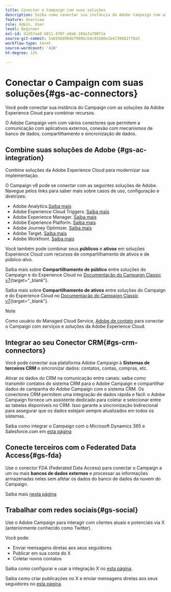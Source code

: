 ```yaml
---
title: Conectar o Campaign com suas soluções
description: Saiba como conectar sua instância do Adobe Campaign com as soluções da Experience Cloud.
feature: Overview
role: Admin, User
level: Beginner
exl-id: d1d57aa8-b811-470f-a8a6-18da3a700f1a
source-git-commit: 5ab598d904bf900bcb4c01680e1b4730881ff8a5
workflow-type: tm+mt
source-wordcount: '410'
ht-degree: 12%

---
```


# Conectar o Campaign com suas soluções{#gs-ac-connectors}

Você pode conectar sua instância do Campaign com as soluções da Adobe Experience Cloud para combinar recursos.

O Adobe Campaign vem com vários conectores que permitem a comunicação com aplicativos externos, conexão com mecanismos de banco de dados, compartilhamento e sincronização de dados.

## Combine suas soluções de Adobe {#gs-ac-integration}

Combine soluções da Adobe Experience Cloud para modernizar sua implementação.

O Campaign v8 pode se conectar com as seguintes soluções de Adobe. Navegue pelos links para saber mais sobre casos de uso, configuração e diretrizes:

* Adobe Analytics.[Saiba mais](../connect/ac-aa.md)
* Adobe Experience Cloud Triggers. [Saiba mais](../connect/ac-triggers.md)
* Adobe Experience Manager. [Saiba mais](../connect/ac-aem.md)
* Adobe Experience Platform. [Saiba mais](../connect/ac-aep.md)
* Adobe Journey Optimizer. [Saiba mais](../connect/ac-ajo.md)
* Adobe Target. [Saiba mais](../connect/ac-at.md)
* Adobe Workfront. [Saiba mais](../connect/ac-workfront.md)

Você também pode combinar seus **públicos** e **ativos** em soluções Experience Cloud com recursos de compartilhamento de ativos e de público-alvo.

Saiba mais sobre **Compartilhamento de público** entre soluções do Campaign e do Experience Cloud no [Documentação do Campaign Classic v7](https://experienceleague.adobe.com/docs/campaign-classic/using/integrating-with-adobe-experience-cloud/audience-sharing/sharing-audiences-with-adobe-experience-cloud.html#integrating-with-adobe-experience-cloud){target="_blank"}.

Saiba mais sobre **Compartilhamento de ativos** entre soluções do Campaign e do Experience Cloud no [Documentação do Campaign Classic v7](https://experienceleague.adobe.com/docs/campaign-classic/using/integrating-with-adobe-experience-cloud/asset-sharing/sharing-assets-with-adobe-experience-cloud.html#integrating-with-adobe-experience-cloud){target="_blank"}.

>[!NOTE]
>
>Como usuário do Managed Cloud Service, [Adobe de contato](../start/campaign-faq.md#support) para conectar o Campaign com serviços e soluções da Adobe Experience Cloud.


## Integrar ao seu Conector CRM{#gs-crm-connectors}

Você pode conectar sua plataforma Adobe Campaign à **Sistemas de terceiros CRM** e sincronizar dados: contatos, contas, compras, etc.

Ativar os dados do CRM na comunicação entre canais: saiba como transmitir contatos do sistema CRM para o Adobe Campaign e compartilhar dados de campanha do Adobe Campaign com o sistema CRM.
Os conectores CRM permitem uma integração de dados rápida e fácil: o Adobe Campaign fornece um assistente dedicado para coletar e selecionar entre as tabelas disponíveis no CRM. Isso garante a sincronização bidirecional para assegurar que os dados estejam sempre atualizados em todos os sistemas.

Saiba como integrar o Campaign com o Microsoft Dynamics 365 e Salesforce.com em [esta página](crm.md)

## Conecte terceiros com o Federated Data Access{#gs-fda}

Use o conector FDA (Federated Data Access) para conectar o Campaign a um ou mais **bancos de dados externos** e processar as informações armazenadas neles sem afetar os dados do banco de dados da nuvem do Campaign.

Saiba mais [nesta página](fda.md)

## Trabalhar com redes sociais{#gs-social}

Use o Adobe Campaign para interagir com clientes atuais e potenciais via X (anteriormente conhecido como Twitter).

Você pode:

* Enviar mensagens diretas aos seus seguidores
* Publicar em sua conta do X
* Coletar novos contatos

Saiba como configurar e usar a integração X no [esta página](../connect/ac-tw.md).

Saiba como criar publicações no X e enviar mensagens diretas aos seus seguidores no [esta página](../send/twitter.md).
